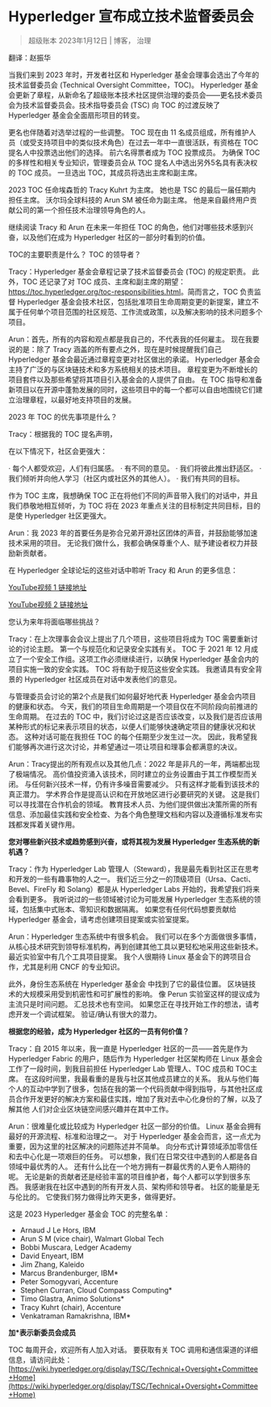 # Hyperledger 宣布成立技术监督委员会

> 超级账本 2023年1月12日 | 博客， 治理

翻译：赵振华

当我们来到 2023 年时，开发者社区和 Hyperledger 基金会理事会选出了今年的技术监督委员会 (Technical Oversight Committee，TOC)。 Hyperledger 基金会更新了章程，从新命名了超级账本技术社区提供治理的委员会——更名技术委员会为技术监督委员会。技术指导委员会 (TSC) 向 TOC 的过渡反映了 Hyperledger 基金会全面扇形项目的转变。

更名也伴随着对选举过程的一些调整。 TOC 现在由 11 名成员组成，所有维护人员（或受支持项目中的类似技术角色）在过去一年中一直很活跃，有资格在 TOC 提名人中投票选出他们的选择。 前六名得票者成为 TOC 投票成员。 为确保 TOC 的多样性和相关专业知识，管理委员会从 TOC 提名人中选出另外5名具有表决权的 TOC 成员。 一旦选出 TOC，其成员将选出主席和副主席。

2023 TOC 任命埃森哲的 Tracy Kuhrt 为主席。 她也是 TSC 的最后一届任期内担任主席。 沃尔玛全球科技的 Arun SM 被任命为副主席。 他是来自最终用户贡献公司的第一个担任技术治理领导角色的人。

继续阅读 Tracy 和 Arun 在未来一年担任 TOC 的角色，他们对哪些技术感到兴奋，以及他们在成为 Hyperledger 社区的一部分时看到的价值。

TOC的主要职责是什么？ TOC 的领导者？

Tracy：Hyperledger 基金会章程记录了技术监督委员会 (TOC) 的规定职责。 此外，TOC 还记录了对 TOC 成员、主席和副主席的期望：<https://toc.hyperledger.org/toc-responsibilities.html>。简而言之，TOC 负责监督 Hyperledger 基金会技术社区，包括批准项目生命周期变更的新提案，建立不属于任何单个项目范围的社区规范、工作流或政策，以及解决影响的技术问题多个项目。

Arun：首先，所有的内容和观点都是我自己的，不代表我的任何雇主。 现在我要说的是：除了 Tracy 涵盖的所有要点之外，现在是时候提醒我们自己 Hyperledger 基金会最近通过章程变更对社区做出的承诺。 Hyperledger 基金会主持了广泛的与区块链技术和多方系统相关的技术项目。 章程变更为不断增长的项目套件以及那些希望将其项目引入基金会的人提供了自由。 在 TOC 指导和准备新项目以在开源中蓬勃发展的同时，这些项目中的每一个都可以自由地围绕它们建立治理章程，以最好地支持项目的发展。

2023 年 TOC 的优先事项是什么？

Tracy：根据我的 TOC 提名声明，

在以下情况下，社区会更强大：

· 每个人都受欢迎，人们有归属感。
· 有不同的意见。
· 我们将彼此推出舒适区。
· 我们倾听并向他人学习（社区内或社区外的其他人）。
· 我们有共同的目标。

作为 TOC 主席，我想确保 TOC 正在将他们不同的声音带入我们的对话中，并且我们恭敬地相互倾听，为 TOC 将在 2023 年重点关注的目标制定共同目标，目的是使 Hyperledger 社区更强大。

Arun：我 2023 年的首要任务是弥合兄弟开源社区团体的声音，并鼓励能够加速技术采用的项目。 无论我们做什么，我都会确保尊重个人、赋予建设者权力并鼓励新贡献者。

在 Hyperledger 全球论坛的这些对话中聆听 Tracy 和 Arun 的更多信息：

[YouTube视频 1 链接地址](https://youtu.be/pEiFjlGsvkQ)

[YouTube视频 2 链接地址](https://youtu.be/64vXQ0kYXYs)

您认为来年将面临哪些挑战？

Tracy：在上次理事会会议上提出了几个项目，这些项目将成为 TOC 需要重新讨论的讨论主题。 第一个与规范化和记录安全实践有关。 TOC 于 2021 年 12 月成立了一个安全工作组。这项工作必须继续进行，以确保 Hyperledger 基金会内的项目实施一致的安全实践。 TOC 将有助于规范这些安全实践。 我邀请具有安全背景的 Hyperledger 社区成员在对话中发表他们的意见。

与管理委员会讨论的第2个点是我们如何最好地代表 Hyperledger 基金会内项目的健康和状态。 今天，我们的项目生命周期是一个项目仅在不同阶段向前推进的生命周期。 在过去的 TOC 中，我们讨论过这是否应该改变，以及我们是否应该用某种形式的标记来表示项目的状态，以便人们能够快速确定项目的健康状况和状态。 这种对话可能在我担任 TOC 的每个任期至少发生过一次。 因此，我希望我们能够再次进行这次讨论，并希望通过一项让项目和理事会都满意的决议。

Arun：Tracy提出的所有观点以及其他几点：2022 年是非凡的一年，两端都出现了极端情况。 高价值投资涌入该技术，同时建立的业务设置由于其工作模型而关闭。 与任何新兴技术一样，仍有许多噪音需要减少。 只有这样才能看到该技术的真正潜力。 学术界合作是提高认识和在开放地区进行必要研究的关键。 这是我们可以寻找潜在合作机会的领域。 教育技术人员、为他们提供做出决策所需的所有信息、添加最佳实践和安全检查、为各个角色整理文档和内容以及遵循标准发布实践都发挥着关键作用。

**您对哪些新兴技术或趋势感到兴奋，或将其视为发展 Hyperledger 生态系统的新机遇？**

Tracy：作为 Hyperledger Lab 管理人（Steward），我是最先看到社区正在思考和开发的一些有趣事物的人之一。 我们近三分之一的顶级项目（Ursa、Cacti、Bevel、FireFly 和 Solang）都是从 Hyperledger Labs 开始的，我希望我们将来会看到更多。 我听说过的一些领域被讨论为可能发展 Hyperledger 生态系统的领域，包括集中式账本、零知识和数据隔离。 如果您有任何代码想要贡献给 Hyperledger 基金会，请考虑创建项目提案或实验室提案。

Arun：Hyperledger 生态系统中有很多机会。 我们可以在多个方面做很多事情，从核心技术研究到领导标准机构，再到创建其他工具以更轻松地采用这些新技术。 最近实验室中有几个工具项目提案。 我个人很期待 Linux 基金会下的跨项目合作，尤其是利用 CNCF 的专业知识。

此外，身份生态系统在 Hyperledger 基金会 中找到了它的最佳位置。 区块链技术的大规模采用受到机密性和可扩展性的影响。 像 Perun 实验室这样的提议成为主流只是时间问题。 汇总技术也有空间。 如果您正在寻找开始工作的想法，请考虑开发一个调试框架。 验证/确认有很大的潜力。

**根据您的经验，成为 Hyperledger 社区的一员有何价值？**

Tracy：自 2015 年以来，我一直是 Hyperledger 社区的一员——首先是作为 Hyperledger Fabric 的用户，随后作为 Hyperledger 社区架构师在 Linux 基金会 工作了一段时间，到我目前担任 Hyperledger Lab 管理人、TOC 成员和 TOC主席。 在这段时间里，我最看重的是我与社区其他成员建立的关系。 我从与他们每个人的互动中学到了很多，包括在我的第一个代码贡献中得到指导，与其他社区成员合作开发更好的解决方案和最佳实践，增加了我对去中心化身份的了解，以及了解其他 人们对企业区块链空间感兴趣并在其中工作。

Arun：很难量化或比较成为 Hyperledger 社区一部分的价值。 Linux 基金会拥有最好的开源流程、标准和治理之一。 对于 Hyperledger 基金会而言，这一点尤为重要，因为这里的社区解决的问题陈述并不简单。 向分布式计算领域添加零信任和去中心化是一项艰巨的任务。 可以想象，我们在日常交往中遇到的人都是各自领域中最优秀的人。 还有什么比在一个地方拥有一群最优秀的人更令人期待的呢。 无论是新的贡献者还是经验丰富的项目维护者，每个人都可以学到很多东西。 我感谢我在社区中遇到的所有开发人员、架构师和领导者。 社区的能量是无与伦比的。 它使我们努力做得比昨天更多，做得更好。

这是 2023 Hyperledger 基金会 TOC 的完整名单：

- Arnaud J Le Hors, IBM
- Arun S M (vice chair), Walmart Global Tech
- Bobbi Muscara, Ledger Academy
- David Enyeart, IBM
- Jim Zhang, Kaleido
- Marcus Brandenburger, IBM*
- Peter Somogyvari, Accenture
- Stephen Curran, Cloud Compass Computing*
- Timo Glastra, Animo Solutions*
- Tracy Kuhrt (chair), Accenture
- Venkatraman Ramakrishna, IBM*

**加*表示新委员会成员**

TOC 每周开会，欢迎所有人加入对话。 要获取有关 TOC 调用和通信渠道的详细信息，请访问此处：[https://wiki.hyperledger.org/display/TSC/Technical+Oversight+Committee+Home](https://wiki.hyperledger.org/display/TSC/Technical+Oversight+Committee+Home)
